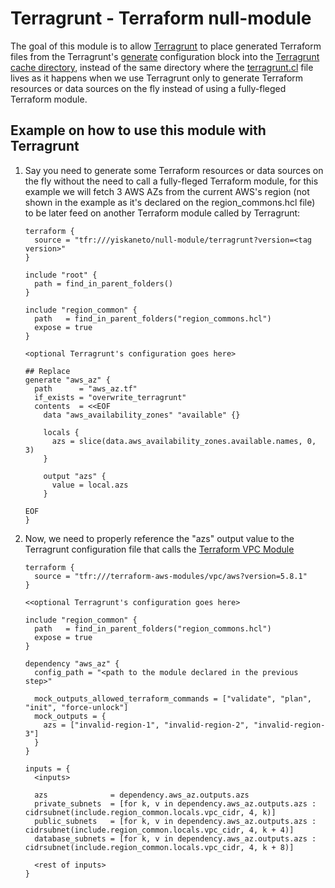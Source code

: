 # Terragrunt - Terraform null-module

The goal of this module is to allow [Terragrunt](https://terragrunt.gruntwork.io/) to place generated Terraform files from the Terragrunt's [generate](https://terragrunt.gruntwork.io/docs/reference/config-blocks-and-attributes/#generate) configuration block into the [Terragrunt cache directory](https://terragrunt.gruntwork.io/docs/features/caching/#clearing-the-terragrunt-cache), instead of the same directory where the [terragrunt.cl](https://terragrunt.gruntwork.io/docs/getting-started/configuration/#terragrunt-configuration-file) file lives as it happens when we use Terragrunt only to generate Terraform resources or data sources on the fly instead of using a fully-fleged Terraform module.

## Example on how to use this module with Terragrunt

1. Say you need to generate some Terraform resources or data sources on the fly without the need to call a fully-fleged Terraform module, for this example we will fetch 3 AWS AZs from the current AWS's region (not shown in the example as it's declared on the region_commons.hcl file) to be later feed on another Terraform module called by Terragrunt:

    ```hcl
    terraform {
      source = "tfr:///yiskaneto/null-module/terragrunt?version=<tag version>"
    }

    include "root" {
      path = find_in_parent_folders()
    }

    include "region_common" {
      path   = find_in_parent_folders("region_commons.hcl")
      expose = true
    }

    <optional Terragrunt's configuration goes here>

    ## Replace
    generate "aws_az" {
      path      = "aws_az.tf"
      if_exists = "overwrite_terragrunt"
      contents  = <<EOF
        data "aws_availability_zones" "available" {}

        locals {
          azs = slice(data.aws_availability_zones.available.names, 0, 3)
        }

        output "azs" {
          value = local.azs
        }

    EOF
    }
    ```

1. Now, we need to properly reference the "azs" output value  to the Terragrunt configuration file that calls the [Terraform VPC Module](https://registry.terraform.io/modules/terraform-aws-modules/vpc/aws/latest)

    ```hcl
    terraform {
      source = "tfr:///terraform-aws-modules/vpc/aws?version=5.8.1"
    }

    <<optional Terragrunt's configuration goes here>

    include "region_common" {
      path   = find_in_parent_folders("region_commons.hcl")
      expose = true
    }

    dependency "aws_az" {
      config_path = "<path to the module declared in the previous step>"

      mock_outputs_allowed_terraform_commands = ["validate", "plan", "init", "force-unlock"]
      mock_outputs = {
        azs = ["invalid-region-1", "invalid-region-2", "invalid-region-3"]
      }
    }

    inputs = {
      <inputs>

      azs              = dependency.aws_az.outputs.azs
      private_subnets  = [for k, v in dependency.aws_az.outputs.azs : cidrsubnet(include.region_common.locals.vpc_cidr, 4, k)]
      public_subnets   = [for k, v in dependency.aws_az.outputs.azs : cidrsubnet(include.region_common.locals.vpc_cidr, 4, k + 4)]
      database_subnets = [for k, v in dependency.aws_az.outputs.azs : cidrsubnet(include.region_common.locals.vpc_cidr, 4, k + 8)]

      <rest of inputs>
    }
```
